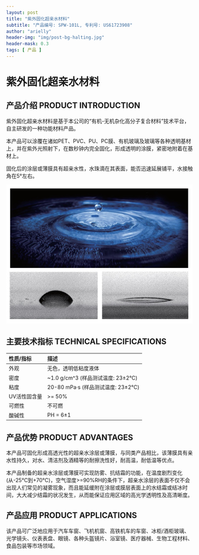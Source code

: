 ```yaml
---
layout: post
title: "紫外固化超亲水材料"
subtitle: "产品编号: SPW-101L, 专利号: US61723908"
author: "arielly"
header-img: "img/post-bg-halting.jpg"
header-mask: 0.3
tags: [ 产品 ]
---
```


# 紫外固化超亲水材料

## 产品介绍 PRODUCT INTRODUCTION

紫外固化超亲水材料是基于本公司的“有机-无机杂化高分子复合材料”技术平台，自主研发的一种功能材料产品。

本产品可以涂覆在诸如PET、PVC、PU、PC膜、有机玻璃及玻璃等各种透明基材上，并在紫外光照射下，在数秒钟内完全固化，形成透明的涂膜，紧密地附着在基材上。

固化后的涂层或薄膜具有超亲水性，水珠滴在其表面，能否迅速延展铺平，水接触角在5°左右。

![PRODUCT-SPW-101L](/img/assets/product-SPW-101L-pi.png)

## 主要技术指标 TECHNICAL SPECIFICATIONS

| 性质/指标 | 描述 |
| :--- | :--- |
| 外观 | 无色，透明低粘度液体 |
| 密度 | ~1.0 g/cm^3 (样品测试温度: 23±2℃) |
| 粘度 | 20-80 mPa·s (样品测试温度: 23±2℃) |
| UV活性固含量 | >= 50% |
| 可燃性 | 不可燃 |
| 酸碱性 | PH = 6±1 |

## 产品优势 PRODUCT ADVANTAGES

本产品可固化形成高透光性的超亲水涂层或薄膜，与同类产品相比，该薄膜具有亲水性持久，对水、清洁剂及酒精等的耐擦洗性好，耐高温，耐低温等优点。

本产品制备的超亲水涂层或薄膜可实现防雾、抗结霜的功能，在温度剧烈变化(从-25℃到+70℃)，空气湿度>=90%RH的条件下，超亲水涂层的表面不仅不会出现人们常见的凝雾现象，而且能延缓附在涂层或膜层表面上的水结霜或结冰时间，大大减少结霜的状况发生，从而能保证应用区域的高光学透明性及高清晰度。

## 产品应用 PRODUCT APPLICATIONS

该产品可广泛地应用于汽车车窗、飞机机窗、高铁机车的车窗、冰柜/酒柜玻璃、光学镜头、仪表表盘、眼镜、各种头盔镜片、浴室镜、医疗器械、生物工程材料、食品包装等市场领域。
